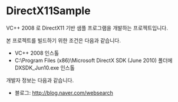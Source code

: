 # DirectX11Sample
VC++ 2008 로 DirectX11 기반 샘플 프로그램을 개발하는 프로젝트입니다.

본 프로젝트를 빌드하기 위한 조건은 다음과 같습니다.

* VC++ 2008 인스톨
* C:\Program Files (x86)\Microsoft DirectX SDK (June 2010) 폴더에 DXSDK_Jun10.exe 인스톨

개발자 정보는 다음과 같습니다.

* 블로그: http://blog.naver.com/websearch
